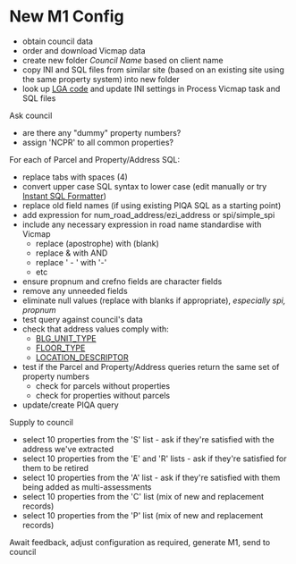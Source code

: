 # New M1 Config

* obtain council data
* order and download Vicmap data
* create new folder _Council Name_ based on client name
* copy INI and SQL files from similar site (based on an existing site using the same property system) into new folder
* look up [LGA code](https://github.com/groundtruth/PoziConnectConfig/blob/master/~Shared/Reference/VMADMIN_LGA.csv) and update INI settings in Process Vicmap task and SQL files

Ask council

* are there any "dummy" property numbers?
* assign 'NCPR' to all common properties?

For each of Parcel and Property/Address SQL:

* replace tabs with spaces (4)
* convert upper case SQL syntax to lower case (edit manually or try [Instant SQL Formatter](http://www.dpriver.com/pp/sqlformat.htm))
* replace old field names (if using existing PIQA SQL as a starting point)
* add expression for num_road_address/ezi_address or spi/simple_spi
* include any necessary expression in road name standardise with Vicmap
  * replace (apostrophe) with (blank)
  * replace & with AND
  * replace ' - ' with '-'
  * etc
* ensure propnum and crefno fields are character fields
* remove any unneeded fields
* eliminate null values (replace with blanks if appropriate), *especially spi, propnum*
* test query against council's data
* check that address values comply with:
  * [BLG_UNIT_TYPE](https://github.com/groundtruth/PoziConnectConfig/blob/master/~Shared/Reference/VMADD_BLG_UNIT_TYPE.csv)
  * [FLOOR_TYPE](https://github.com/groundtruth/PoziConnectConfig/blob/master/~Shared/Reference/VMADD_FLOOR_TYPE.csv)
  * [LOCATION_DESCRIPTOR](https://github.com/groundtruth/PoziConnectConfig/blob/master/~Shared/Reference/VMADD_LOCATION_DESCRIPTOR.csv)
* test if the Parcel and Property/Address queries return the same set of property numbers
  * check for parcels without properties
  * check for properties without parcels
* update/create PIQA query

Supply to council

* select 10 properties from the 'S' list - ask if they're satisfied with the  address we've extracted
* select 10 properties from the 'E' and 'R' lists - ask if they're satisfied for them  to be retired
* select 10 properties from the 'A' list - ask if they're satisfied with them being added as multi-assessments
* select 10 properties from the 'C' list (mix of new and replacement records)
* select 10 properties from the 'P' list (mix of new and replacement records)

Await feedback, adjust configuration as required, generate M1, send to council
